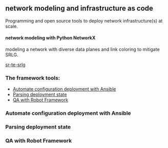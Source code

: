 ## network modeling and infrastructure as code
Programming and open source tools to deploy network infrastructure(s) at scale.


#### network modeling with Python NetworkX
modeling a network with diverse data planes and link coloring to mitigate SRLG.  


[sr-te-srlg](sdncoder/sr-te-networkx/sr-te-srlg1.png)







### The framework tools:  
* [Automate configuration deployment with Ansible](#Automate-configuration-deployment-with-ansible)
* [Parsing deployment state](#parsing-deployment-state)
* [QA with Robot Framework](#qa-with-robot-framework)


### Automate configuration deployment with Ansible
### Parsing deployment state
### QA with Robot Framework




